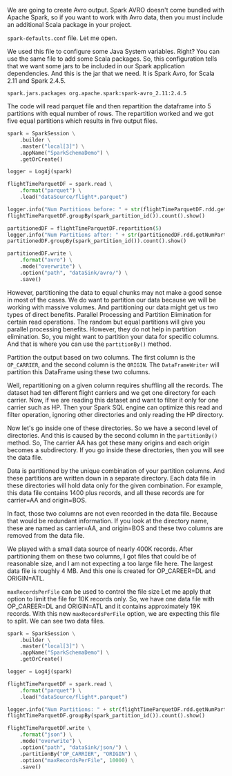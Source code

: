 We are going to create Avro output. Spark AVRO doesn't come bundled with Apache Spark, so if you want to work with Avro data, then you must include an additional Scala package in your project.

`spark-defaults.conf` file. Let me open.

We used this file to configure some Java System variables. Right? You can use the same file to add some Scala packages. So, this configuration tells that we want some jars to be included in our Spark application dependencies. And this is the jar that we need. It is Spark Avro, for Scala 2.11 and Spark 2.4.5.

```config
spark.jars.packages org.apache.spark:spark-avro_2.11:2.4.5
```

The code will read parquet file and then repartition the dataframe into 5 partitions with equal number of rows. The repartition worked and we got five equal partitions which results in five output files.

```python
spark = SparkSession \
	.builder \
	.master("local[3]") \
	.appName("SparkSchemaDemo") \
	.getOrCreate()

logger = Log4j(spark)

flightTimeParquetDF = spark.read \
	.format("parquet") \
	.load("dataSource/flight*.parquet")

logger.info("Num Partitions before: " + str(flightTimeParquetDF.rdd.getNumPartitions()))
flightTimeParquetDF.groupBy(spark_partition_id()).count().show()

partitionedDF = flightTimeParquetDF.repartition(5)
logger.info("Num Partitions after: " + str(partitionedDF.rdd.getNumPartitions()))
partitionedDF.groupBy(spark_partition_id()).count().show()

partitionedDF.write \
	.format("avro") \
	.mode("overwrite") \
	.option("path", "dataSink/avro/") \
	.save()
```

However, partitioning the data to equal chunks may not make a good sense in most of the cases. We do want to partition our data because we will be working with massive volumes. And partitioning our data might get us two types of direct benefits. Parallel Processing and Partition Elimination for certain read operations. The random but equal partitions will give you parallel processing benefits. However, they do not help in partition elimination. So, you might want to partition your data for specific columns. And that is where you can use the `partitionBy()` method.

Partition the output based on two columns. The first column is the `OP_CARRIER`, and the second column is the `ORIGIN`. The `DataFrameWriter` will partition this DataFrame using these two columns.

Well, repartitioning on a given column requires shuffling all the records. The dataset had ten different flight carriers and we get one directory for each carrier. Now, if we are reading this dataset and want to filter it only for one carrier such as HP. Then your Spark SQL engine can optimize this read and filter operation, ignoring other directories and only reading the HP directory.

Now let's go inside one of these directories. So we have a second level of directories. And this is caused by the second column in the `partitionBy()` method. So, The carrier AA has got these many origins and each origin becomes a subdirectory. If you go inside these directories, then you will see the data file.

Data is partitioned by the unique combination of your partition columns. And these partitions are written down in a separate directory. Each data file in these directories will hold data only for the given combination. For example, this data file contains 1400 plus records, and all these records are for carrier=AA and origin=BOS.

In fact, those two columns are not even recorded in the data file. Because that would be redundant information. If you look at the directory name, these are named as carrier=AA, and origin=BOS and these two columns are removed from the data file.

We played with a small data source of nearly 400K records. After partitioning them on these two columns, I got files that could be of reasonable size, and I am not expecting a too large file here. The largest data file is roughly 4 MB. And this one is created for OP_CAREER=DL and ORIGIN=ATL. 

`maxRecordsPerFile` can be used to control the file size Let me apply that option to limit the file for 10K records only. So, we have one data file with OP_CAREER=DL and ORIGIN=ATL and it contains approximately 19K records. With this new `maxRecordsPerFile` option, we are expecting this file to split. We can see two data files. 

```python
spark = SparkSession \
	.builder \
	.master("local[3]") \
	.appName("SparkSchemaDemo") \
	.getOrCreate()

logger = Log4j(spark)

flightTimeParquetDF = spark.read \
	.format("parquet") \
	.load("dataSource/flight*.parquet")

logger.info("Num Partitions: " + str(flightTimeParquetDF.rdd.getNumPartitions()))
flightTimeParquetDF.groupBy(spark_partition_id()).count().show()

flightTimeParquetDF.write \
	.format("json") \
	.mode("overwrite") \
	.option("path", "dataSink/json/") \
	.partitionBy("OP_CARRIER", "ORIGIN") \
	.option("maxRecordsPerFile", 10000) \
	.save()
```